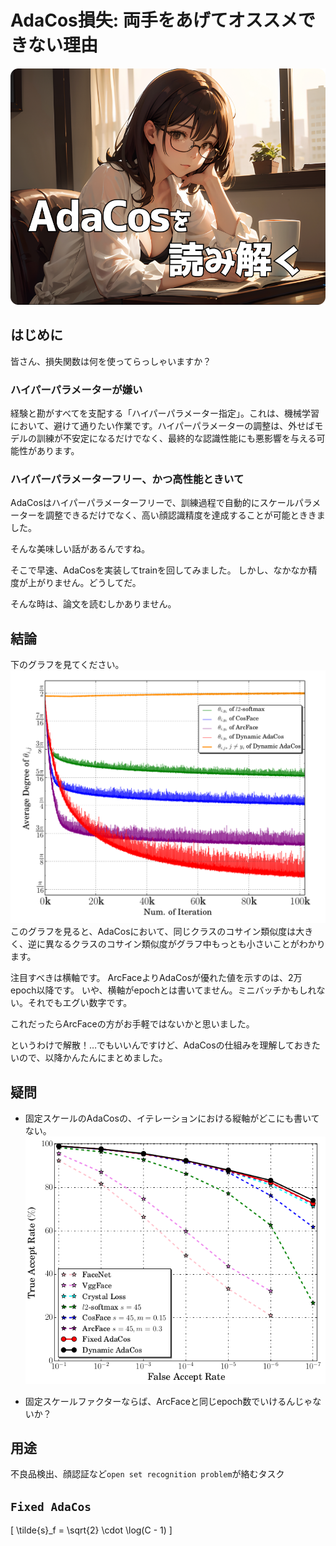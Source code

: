 # AdaCos損失: 両手をあげてオススメできない理由

![](assets/eye_catch.png)

## はじめに
皆さん、損失関数は何を使ってらっしゃいますか？

### ハイパーパラメーターが嫌い
経験と勘がすべてを支配する「ハイパーパラメーター指定」。これは、機械学習において、避けて通りたい作業です。ハイパーパラメーターの調整は、外せばモデルの訓練が不安定になるだけでなく、最終的な認識性能にも悪影響を与える可能性があります。

### ハイパーパラメーターフリー、かつ高性能ときいて
AdaCosはハイパーパラメーターフリーで、訓練過程で自動的にスケールパラメーターを調整できるだけでなく、高い顔認識精度を達成することが可能とききました。

そんな美味しい話があるんですね。

そこで早速、AdaCosを実装してtrainを回してみました。
しかし、なかなか精度が上がりません。どうしてだ。

そんな時は、論文を読むしかありません。

## 結論
下のグラフを見てください。
![](assets/2023-09-23-22-46-46.png)
このグラフを見ると、AdaCosにおいて、同じクラスのコサイン類似度は大きく、逆に異なるクラスのコサイン類似度がグラフ中もっとも小さいことがわかります。

注目すべきは横軸です。
ArcFaceよりAdaCosが優れた値を示すのは、2万epoch以降です。
いや、横軸がepochとは書いてません。ミニバッチかもしれない。それでもエグい数字です。

これだったらArcFaceの方がお手軽ではないかと思いました。

というわけで解散！…でもいいんですけど、AdaCosの仕組みを理解しておきたいので、以降かんたんにまとめました。

## 疑問
- 固定スケールのAdaCosの、イテレーションにおける縦軸がどこにも書いてない。
![](assets/2023-09-24-10-12-49.png)

- 固定スケールファクターならば、ArcFaceと同じepoch数でいけるんじゃないか？


## 用途
不良品検出、顔認証など`open set recognition problem`が絡むタスク

## `Fixed AdaCos`
\[
\tilde{s}_f = \sqrt{2} \cdot \log(C - 1)
\]
